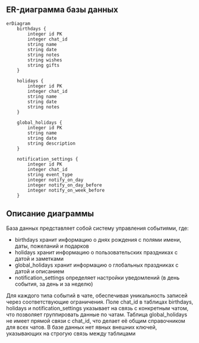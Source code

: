 ## ER-диаграмма базы данных

```mermaid
erDiagram
    birthdays {
        integer id PK
        integer chat_id
        string name
        string date
        string notes
        string wishes
        string gifts
    }
    
    holidays {
        integer id PK
        integer chat_id
        string name
        string date
        string notes
    }
    
    global_holidays {
        integer id PK
        string name
        string date
        string description
    }
    
    notification_settings {
        integer id PK
        integer chat_id
        string event_type
        integer notify_on_day
        integer notify_on_day_before
        integer notify_on_week_before
    }
```

## Описание диаграммы
База данных представляет собой систему управления событиями, где:

- birthdays хранит информацию о днях рождения с полями имени, даты, пожеланий и подарков
- holidays хранит информацию о пользовательских праздниках с датой и заметками
- global_holidays хранит информацию о глобальных праздниках с датой и описанием
- notification_settings определяет настройки уведомлений (в день события, за день и за неделю)

Для каждого типа событий в чате, обеспечивая уникальность записей через соответствующие ограничения.
Поле chat_id в таблицах birthdays, holidays и notification_settings указывает на связь с конкретным чатом, что позволяет группировать данные по чатам.
Таблица global_holidays не имеет прямой связи с chat_id, что делает её общим справочником для всех чатов.
В базе данных нет явных внешних ключей, указывающих на строгую связь между таблицами